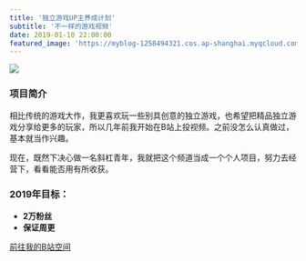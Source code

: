 ```yaml
---
title: '独立游戏UP主养成计划'
subtitle: '不一样的游戏视频'
date: 2019-01-10 22:00:00
featured_image: 'https://myblog-1258494321.cos.ap-shanghai.myqcloud.com/image/projects/up.jpg'
---
```


![](https://myblog-1258494321.cos.ap-shanghai.myqcloud.com/image/projects/space.jpg)

### 项目简介

相比传统的游戏大作，我更喜欢玩一些别具创意的独立游戏，也希望把精品独立游戏分享给更多的玩家，所以几年前我开始在B站上投视频。之前没怎么认真做过，基本就当作兴趣。

现在，既然下决心做一名斜杠青年，我就把这个频道当成一个个人项目，努力去经营下，看看能否用有所收获。

### 2019年目标：
- **2万粉丝**
- **保证周更**

<a href="http://space.bilibili.com/3271545" class="button button--large">前往我的B站空间</a>
